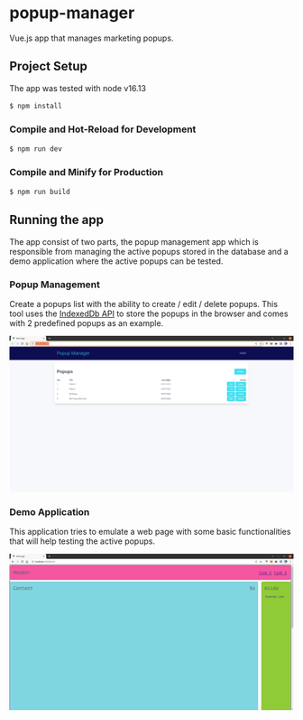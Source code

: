 # popup-manager

Vue.js app that manages marketing popups.

## Project Setup
The app was tested with node v16.13

```sh
$ npm install
```

### Compile and Hot-Reload for Development

```sh
$ npm run dev
```

### Compile and Minify for Production

```sh
$ npm run build
```

## Running the app

The app consist of two parts, the popup management app which is responsible from managing the active popups stored in the database and a demo application where the active popups can be tested.

### Popup Management

Create a popups list with the ability to create / edit / delete popups.
This tool uses the [IndexedDb API](https://developer.mozilla.org/en-US/docs/Web/API/IndexedDB_API) to store the popups in the browser and comes with 2 predefined popups as an example.

![Popup Management](PopupManagement.png)

### Demo Application

This application tries to emulate a web page with some basic functionalities that will help testing the active popups.

![Demo](Demo.png)